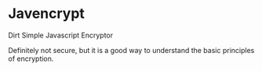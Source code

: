 # Javencrypt
Dirt Simple Javascript Encryptor

Definitely not secure, but it is a good way to understand the basic principles of encryption.
